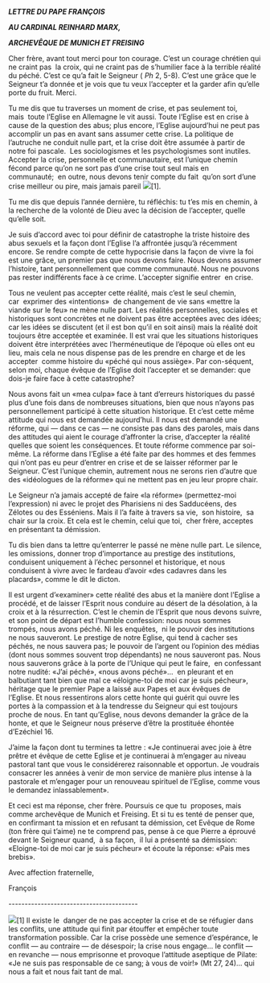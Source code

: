 ***LETTRE DU PAPE FRANÇOIS***

***AU CARDINAL REINHARD MARX,***

***ARCHEVÊQUE DE MUNICH ET FREISING***

Cher frère, avant tout merci pour ton courage. C’est un courage chrétien qui ne craint pas  la croix, qui ne craint pas de s’humilier face à la terrible réalité du péché. C’est ce qu’a fait le Seigneur ( *Ph* 2, 5-8). C’est une grâce que le Seigneur t’a donnée et je vois que tu veux l’accepter et la garder afin qu’elle porte du fruit. Merci.

Tu me dis que tu traverses un moment de crise, et pas seulement toi, mais  toute l’Eglise en Allemagne le vit aussi. Toute l’Eglise est en crise à cause de la question des abus; plus encore, l’Eglise aujourd’hui ne peut pas accomplir un pas en avant sans assumer cette crise. La politique de l’autruche ne conduit nulle part, et la crise doit être assumée à partir de notre foi pascale.  Les sociologismes et les psychologismes sont inutiles. Accepter la crise, personnelle et communautaire, est l’unique chemin fécond parce qu’on ne sort pas d’une crise tout seul mais en communauté;  en outre, nous devons tenir compte du fait  qu’on sort d’une crise meilleur ou pire, mais jamais pareil ![](/libs/cq/ui/resources/0.gif)\[1\].

Tu me dis que depuis l’année dernière, tu réfléchis: tu t’es mis en chemin, à la recherche de la volonté de Dieu avec la décision de l’accepter, quelle qu’elle soit.

Je suis d’accord avec toi pour définir de catastrophe la triste histoire des abus sexuels et la façon dont l’Eglise l’a affrontée jusqu’à récemment encore. Se rendre compte de cette hypocrisie dans la façon de vivre la foi est une grâce, un premier pas que nous devons faire. Nous devons assumer l’histoire, tant personnellement que comme communauté. Nous ne pouvons pas rester indifférents face à ce crime. L’accepter signifie entrer  en crise.

Tous ne veulent pas accepter cette réalité, mais c’est le seul chemin, car  exprimer des «intentions»  de changement de vie sans «mettre la viande sur le feu» ne mène nulle part. Les réalités personnelles, sociales et historiques sont concrètes et ne doivent pas être acceptées avec des idées; car les idées se discutent (et il est bon qu’il en soit ainsi) mais la réalité doit toujours être acceptée et examinée. Il est vrai que les situations historiques doivent être interprétées avec l’herméneutique de l’époque où elles ont eu lieu, mais cela ne nous dispense pas de les prendre en charge et de les accepter  comme histoire du «péché qui nous assiège». Par con-séquent, selon moi, chaque évêque de l’Eglise doit l’accepter et se demander: que dois-je faire face à cette catastrophe?

Nous avons fait un «mea culpa» face à tant d’erreurs historiques du passé plus d’une fois dans de nombreuses situations, bien que nous n’ayons pas personnellement participé à cette situation historique. Et c’est cette même attitude qui nous est demandée aujourd’hui. Il nous est demandé une réforme, qui — dans ce cas — ne consiste pas dans des paroles, mais dans des attitudes qui aient le courage d’affronter la crise, d’accepter la réalité quelles que soient les conséquences. Et toute réforme commence par soi-même. La réforme dans l’Eglise a été faite par des hommes et des femmes qui n’ont pas eu peur d’entrer en crise et de se laisser réformer par le Seigneur. C’est l’unique chemin, autrement nous ne serons rien d’autre que des «idéologues de la réforme» qui ne mettent pas en jeu leur propre chair.

Le Seigneur n’a jamais accepté de faire «la réforme» (permettez-moi l’expression) ni avec le projet des Pharisiens ni des Sadducéens, des Zélotes ou des Esséniens. Mais il l’a faite à travers sa vie,  son histoire,  sa chair sur la croix. Et cela est le chemin, celui que toi,  cher frère, acceptes en présentant ta démission.

Tu dis bien dans ta lettre qu’enterrer le passé ne mène nulle part. Le silence, les omissions, donner trop d’importance au prestige des institutions, conduisent uniquement à l’échec personnel et historique, et nous conduisent à vivre avec le fardeau d’avoir «des cadavres dans les placards», comme le dit le dicton.

Il est urgent d’«examiner» cette réalité des abus et la manière dont l’Eglise a procédé, et de laisser l’Esprit nous conduire au désert de la désolation, à la croix et à la résurrection. C’est le chemin de l’Esprit que nous devons suivre, et son point de départ est l’humble confession: nous nous sommes trompés, nous avons péché. Ni les enquêtes,  ni le pouvoir des institutions ne nous sauveront. Le prestige de notre Eglise, qui tend à cacher ses péchés, ne nous sauvera pas; le pouvoir de l’argent ou l’opinion des médias (dont nous sommes souvent trop dépendants) ne nous sauveront pas. Nous nous sauverons grâce à la porte de l’Unique qui peut le faire,  en confessant notre nudité: «J’ai péché», «nous avons péché»...  en pleurant et en balbutiant tant bien que mal ce «éloigne-toi de moi car je suis pécheur», héritage que le premier Pape a laissé aux Papes et aux évêques de l’Eglise. Et nous ressentirons alors cette honte qui guérit qui ouvre les portes à la compassion et à la tendresse du Seigneur qui est toujours proche de nous. En tant qu’Eglise, nous devons demander la grâce de la honte, et que le Seigneur nous préserve d’être la prostituée éhontée d’Ezéchiel 16.

J’aime la façon dont tu termines ta lettre : «Je continuerai avec joie à être prêtre et évêque de cette Eglise et je continuerai à m’engager au niveau pastoral tant que vous le considérerez raisonnable et opportun. Je voudrais consacrer les années à venir de mon service de manière plus intense à la pastorale et m’engager pour un renouveau spirituel de l’Eglise, comme vous le demandez inlassablement».

Et ceci est ma réponse, cher frère. Poursuis ce que tu  proposes, mais comme archevêque de Munich et Freising. Et si tu es tenté de penser que, en confirmant ta mission et en refusant ta démission, cet Evêque de Rome (ton frère qui t’aime) ne te comprend pas, pense à ce que Pierre a éprouvé devant le Seigneur quand,  à sa façon,  il lui a présenté sa démission: «Eloigne-toi de moi car je suis pécheur» et écoute la réponse: «Pais mes brebis».

Avec affection fraternelle,

François

\-\-\--------------------------------------

![](/libs/cq/ui/resources/0.gif)\[1\] Il existe le  danger de ne pas accepter la crise et de se réfugier dans les conflits, une attitude qui finit par étouffer et empêcher toute transformation possible. Car la crise possède une semence d’espérance, le conflit — au contraire — de désespoir; la crise nous engage... le conflit — en revanche — nous emprisonne et provoque l’attitude aseptique de Pilate: «Je ne suis pas responsable de ce sang; à vous de voir!» (Mt 27, 24)... qui nous a fait et nous fait tant de mal.